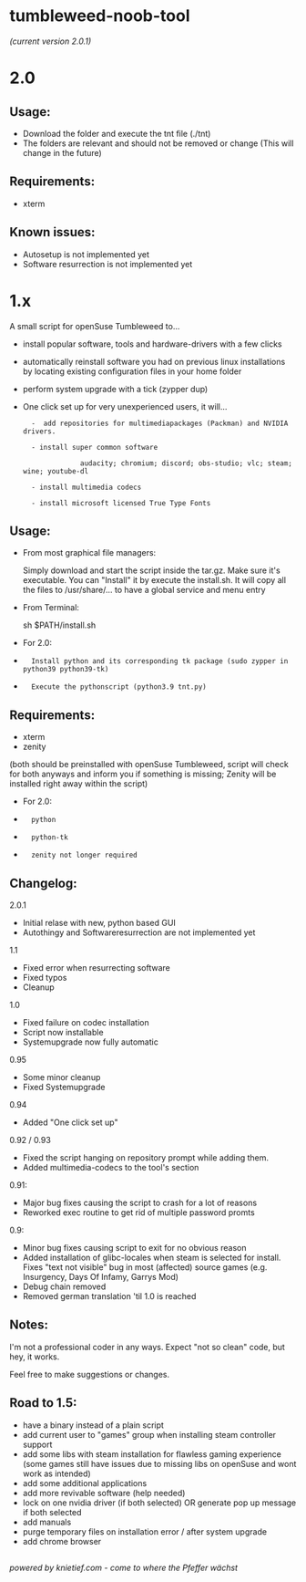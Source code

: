 # tumbleweed-noob-tool 
_(current version 2.0.1)_
# 2.0
## Usage:
- Download the folder and execute the tnt file (./tnt)
- The folders are relevant and should not be removed or change (This will change in the future)

## Requirements:
- xterm

## Known issues:
- Autosetup is not implemented yet
- Software resurrection is not implemented yet


# 1.x

A small script for openSuse Tumbleweed to... 

- install popular software, tools and hardware-drivers with a few clicks
- automatically reinstall software you had on previous linux installations by locating existing configuration files in your home folder
- perform system upgrade with a tick (zypper dup)
- One click set up for very unexperienced users, it will...

        -  add repositories for multimediapackages (Packman) and NVIDIA drivers. 
        
        - install super common software
        
                    audacity; chromium; discord; obs-studio; vlc; steam; wine; youtube-dl 
                    
        - install multimedia codecs
        
        - install microsoft licensed True Type Fonts
        
##

## Usage:
- From most graphical file managers: 

    Simply download and start the script inside the tar.gz. Make sure it's executable.
    You can "Install" it by execute the install.sh. It will copy all the files to /usr/share/... to have a global service and menu entry

- From Terminal:

    sh $PATH/install.sh
    
- For 2.0:
-       Install python and its corresponding tk package (sudo zypper in python39 python39-tk)
-       Execute the pythonscript (python3.9 tnt.py)      
##

## Requirements:
- xterm 
- zenity 

(both should be preinstalled with openSuse Tumbleweed, script will check for both anyways and inform you if something is missing; Zenity will be installed right away within the script)

- For 2.0:
-       python
-       python-tk
-       zenity not longer required
##

## Changelog:
2.0.1
- Initial relase with new, python based GUI
- Autothingy and Softwareresurrection are not implemented yet

1.1
- Fixed error when resurrecting software
- Fixed typos
- Cleanup

1.0
- Fixed failure on codec installation
- Script now installable
- Systemupgrade now fully automatic

0.95
- Some minor cleanup
- Fixed Systemupgrade

0.94
- Added "One click set up"

0.92 / 0.93
- Fixed the script hanging on repository prompt while adding them.
- Added multimedia-codecs to the tool's section

0.91:
- Major bug fixes causing the script to crash for a lot of reasons
- Reworked exec routine to get rid of multiple password promts

0.9:
- Minor bug fixes causing script to exit for no obvious reason
- Added installation of glibc-locales when steam is selected for install.
    Fixes "text not visible" bug in most (affected) source games (e.g. Insurgency, Days Of Infamy, Garrys Mod)
- Debug chain removed
- Removed german translation 'til 1.0 is reached

##


## Notes:

I'm not a professional coder in any ways. Expect "not so clean" code, but hey, it works.

Feel free to make suggestions or changes.
##

## Road to 1.5:
- have a binary instead of a plain script
- add current user to "games" group when installing steam controller support
- add some libs with steam installation for flawless gaming experience (some games still have issues due to missing libs on openSuse and wont work as intended)
- add some additional applications
- add more revivable software (help needed)
- lock on one nvidia driver (if both selected) OR generate pop up message if both selected
- add manuals
- purge temporary files on installation error / after system upgrade
- add chrome browser

##
_powered by knietief.com - come to where the Pfeffer wächst_
